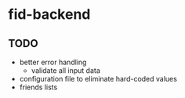 # fid-backend

## TODO

- better error handling
    + validate all input data
- configuration file to eliminate hard-coded values
- friends lists
